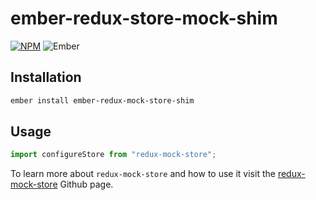 # ember-redux-store-mock-shim

[![NPM][npm-img]][npm-url] ![Ember][ember-img]

## Installation

```bash
ember install ember-redux-mock-store-shim
```

## Usage

```js
import configureStore from "redux-mock-store";
```

To learn more about `redux-mock-store` and how to use it visit the [redux-mock-store](https://github.com/arnaudbenard/redux-mock-store) Github page.

[ember-img]: https://img.shields.io/badge/ember-1.13.13+-green.svg "Ember 1.13.13+"
[npm-img]: https://img.shields.io/npm/v/ember-redux-mock-store-shim.svg "NPM Version"
[npm-url]: https://www.npmjs.com/package/ember-redux-mock-store-shim
